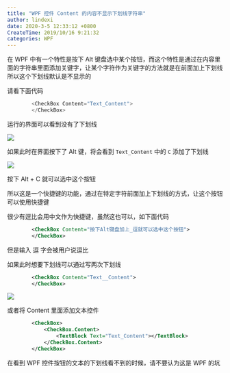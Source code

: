 ```yaml
---
title: "WPF 控件 Content 的内容不显示下划线字符串"
author: lindexi
date: 2020-3-5 12:33:12 +0800
CreateTime: 2019/10/16 9:21:32
categories: WPF
---
```


在 WPF 中有一个特性是按下 Alt 键盘选中某个按钮，而这个特性是通过在内容里面的字符串里面添加关键字，让某个字符作为关键字的方法就是在前面加上下划线所以这个下划线默认是不显示的

<!--more-->


<!-- CreateTime:2019/10/16 9:21:32 -->

<!-- csdn -->

请看下面代码

```csharp
        <CheckBox Content="Text_Content">
        </CheckBox>
```

运行的界面可以看到没有了下划线

<!-- ![](image/WPF 控件 Content 的内容不显示下划线字符串/WPF 控件 Content 的内容不显示下划线字符串0.png) -->

![](http://image.acmx.xyz/lindexi%2F2019101691346786)

如果此时在界面按下了 Alt 键，将会看到 `Text_Content` 中的 `C` 添加了下划线

<!-- ![](image/WPF 控件 Content 的内容不显示下划线字符串/WPF 控件 Content 的内容不显示下划线字符串1.png) -->

![](http://image.acmx.xyz/lindexi%2F2019101691447318)

按下 Alt + C 就可以选中这个按钮

所以这是一个快捷键的功能，通过在特定字符前面加上下划线的方式，让这个按钮可以使用快捷键

很少有逗比会用中文作为快捷键，虽然这也可以，如下面代码

```xml
        <CheckBox Content="按下Alt键盘加上_逗就可以选中这个按钮">
        </CheckBox>
```

但是输入 逗 字会被用户说逗比

如果此时想要下划线可以通过写两次下划线

```xml
        <CheckBox Content="Text__Content">
        </CheckBox>
```

<!-- ![](image/WPF 控件 Content 的内容不显示下划线字符串/WPF 控件 Content 的内容不显示下划线字符串2.png) -->

![](http://image.acmx.xyz/lindexi%2F2019101691931375)

或者将 Content 里面添加文本控件

```xml
        <CheckBox>
            <CheckBox.Content>
                <TextBlock Text="Text_Content"></TextBlock>
            </CheckBox.Content>
        </CheckBox>
```

在看到 WPF 控件按钮的文本的下划线看不到的时候，请不要认为这是 WPF 的坑

